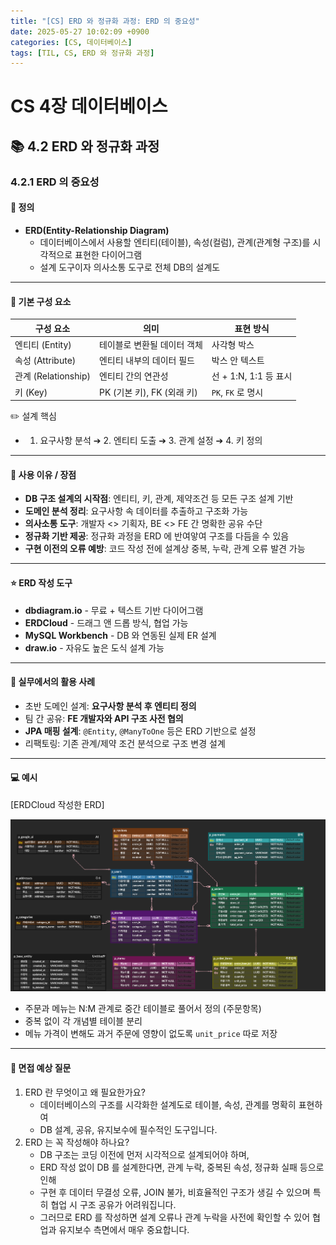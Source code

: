 ```yaml
---
title: "[CS] ERD 와 정규화 과정: ERD 의 중요성"
date: 2025-05-27 10:02:09 +0900
categories: [CS, 데이터베이스]
tags: [TIL, CS, ERD 와 정규화 과정]
---
```

# CS 4장 데이터베이스
## 📚 4.2 ERD 와 정규화 과정

### 4.2.1 ERD 의 중요성

#### 📘 정의
- **ERD(Entity-Relationship Diagram)**
  - 데이터베이스에서 사용할 엔티티(테이블), 속성(컬럼), 관계(관계형 구조)를 시각적으로 표현한 다이어그램
  - 설계 도구이자 의사소통 도구로 전체 DB의 설계도

---

#### 📌 기본 구성 요소

| 구성 요소             | 의미                   | 표현 방식             |
|-------------------|----------------------|-------------------|
| 엔티티 (Entity)      | 테이블로 변환될 데이터 객체      | 사각형 박스            |
| 속성 (Attribute)    | 엔티티 내부의 데이터 필드       | 박스 안 텍스트          |
| 관계 (Relationship) | 엔티티 간의 연관성           | 선 + 1:N, 1:1 등 표시 |
| 키 (Key)           | PK (기본 키), FK (외래 키) | `PK`, `FK` 로 명시       |


✏️ 설계 핵심
- 1. 요구사항 분석 ➔ 2. 엔티티 도출 ➔ 3. 관계 설정 ➔ 4. 키 정의


---

#### 🎯 사용 이유 / 장점
- **DB 구조 설계의 시작점**: 엔티티, 키, 관계, 제약조건 등 모든 구조 설계 기반
- **도메인 분석 정리**: 요구사항 속 데이터를 추출하고 구조화 가능
- **의사소통 도구**: 개발자 <> 기획자, BE <> FE 간 명확한 공유 수단
- **정규화 기반 제공**: 정규화 과정을 ERD 에 반여앟여 구조를 다듬을 수 있음
- **구현 이전의 오류 예방**: 코드 작성 전에 설계상 중복, 누락, 관계 오류 발견 가능

---

#### ⭐️ ERD 작성 도구

- **dbdiagram.io** - 무료 + 텍스트 기반 다이어그램
- **ERDCloud** - 드래그 앤 드롭 방식, 협업 가능
- **MySQL Workbench** - DB 와 연동된 실제 ER 설계
- **draw.io** - 자유도 높은 도식 설계 가능

---

#### 🏢 실무에서의 활용 사례

- 초반 도메인 설계: **요구사항 분석 후 엔티티 정의**
- 팀 간 공유: **FE 개발자와 API 구조 사전 협의**
- **JPA 매핑 설계**: `@Entity`, `@ManyToOne` 등은 ERD 기반으로 설정
- 리팩토링: 기존 관계/제약 조건 분석으로 구조 변경 설계

---

#### 💻 예시

[ERDCloud 작성한 ERD]

![img.png](/assets/img/cs/2025-05-27-1.png)

- 주문과 메뉴는 N:M 관계로 중간 테이블로 풀어서 정의 (주문항목)
- 중복 없이 각 개념별 테이블 분리
- 메뉴 가격이 변해도 과거 주문에 영향이 없도록 `unit_price` 따로 저장

---

#### 🎤 면접 예상 질문
1. ERD 란 무엇이고 왜 필요한가요?
   - 데이터베이스의 구조를 시각화한 설계도로 테이블, 속성, 관계를 명확히 표현하여
   - DB 설계, 공유, 유지보수에 필수적인 도구입니다.
2. ERD 는 꼭 작성해야 하나요?
   - DB 구조는 코딩 이전에 먼저 시각적으로 설계되어야 하며,
   - ERD 작성 없이 DB 를 설계한다면, 관계 누락, 중복된 속성, 정규화 실패 등으로 인해
   - 구현 후 데이터 무결성 오류, JOIN 불가, 비효율적인 구조가 생길 수 있으며 특히 협업 시 구조 공유가 어려워집니다.
   - 그러므로 ERD 를 작성하면 설계 오류나 관계 누락을 사전에 확인할 수 있어 협업과 유지보수 측면에서 매우 중요합니다. 

